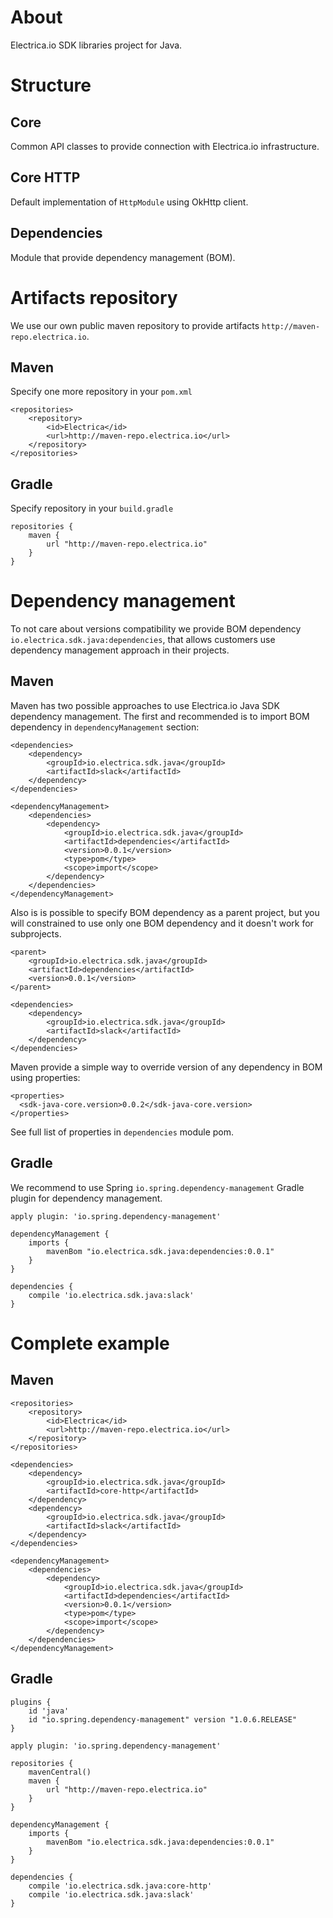 # About
Electrica.io SDK libraries project for Java.

# Structure
## Core
Common API classes to provide connection with Electrica.io infrastructure.

## Core HTTP
Default implementation of `HttpModule` using OkHttp client.

## Dependencies
Module that provide dependency management (BOM).

# Artifacts repository
We use our own public maven repository to provide artifacts `http://maven-repo.electrica.io`.

## Maven
Specify one more repository in your `pom.xml`

```
<repositories>
    <repository>
        <id>Electrica</id>
        <url>http://maven-repo.electrica.io</url>
    </repository>
</repositories>
```

## Gradle
Specify repository in your `build.gradle`
```
repositories {
    maven {
        url "http://maven-repo.electrica.io"
    }
}
```


# Dependency management
To not care about versions compatibility we provide BOM dependency `io.electrica.sdk.java:dependencies`, that allows
customers use dependency management approach in their projects.

## Maven
Maven has two possible approaches to use Electrica.io Java SDK dependency management.
The first and recommended is to import BOM dependency in `dependencyManagement` section:

```
<dependencies>
    <dependency>
        <groupId>io.electrica.sdk.java</groupId>
        <artifactId>slack</artifactId>
    </dependency>
</dependencies>

<dependencyManagement>
    <dependencies>
        <dependency>
            <groupId>io.electrica.sdk.java</groupId>
            <artifactId>dependencies</artifactId>
            <version>0.0.1</version>
            <type>pom</type>
            <scope>import</scope>
        </dependency>
    </dependencies>
</dependencyManagement>
```

Also is is possible to specify BOM dependency as a parent project, but you will constrained to use only one BOM
dependency and it doesn't work for subprojects.
```
<parent>
    <groupId>io.electrica.sdk.java</groupId>
    <artifactId>dependencies</artifactId>
    <version>0.0.1</version>
</parent>

<dependencies>
    <dependency>
        <groupId>io.electrica.sdk.java</groupId>
        <artifactId>slack</artifactId>
    </dependency>
</dependencies>
```

Maven provide a simple way to override version of any dependency in BOM using properties:
```
<properties>
  <sdk-java-core.version>0.0.2</sdk-java-core.version>
</properties>
```
See full list of properties in `dependencies` module pom.

## Gradle
We recommend to use Spring `io.spring.dependency-management` Gradle plugin for dependency management.
```
apply plugin: 'io.spring.dependency-management'

dependencyManagement {
    imports {
        mavenBom "io.electrica.sdk.java:dependencies:0.0.1"
    }
}

dependencies {
    compile 'io.electrica.sdk.java:slack'
}
```


# Complete example

## Maven
```
<repositories>
    <repository>
        <id>Electrica</id>
        <url>http://maven-repo.electrica.io</url>
    </repository>
</repositories>

<dependencies>
    <dependency>
        <groupId>io.electrica.sdk.java</groupId>
        <artifactId>core-http</artifactId>
    </dependency>
    <dependency>
        <groupId>io.electrica.sdk.java</groupId>
        <artifactId>slack</artifactId>
    </dependency>
</dependencies>

<dependencyManagement>
    <dependencies>
        <dependency>
            <groupId>io.electrica.sdk.java</groupId>
            <artifactId>dependencies</artifactId>
            <version>0.0.1</version>
            <type>pom</type>
            <scope>import</scope>
        </dependency>
    </dependencies>
</dependencyManagement>
```

## Gradle
```
plugins {
    id 'java'
    id "io.spring.dependency-management" version "1.0.6.RELEASE"
}

apply plugin: 'io.spring.dependency-management'

repositories {
    mavenCentral()
    maven {
        url "http://maven-repo.electrica.io"
    }
}

dependencyManagement {
    imports {
        mavenBom "io.electrica.sdk.java:dependencies:0.0.1"
    }
}

dependencies {
    compile 'io.electrica.sdk.java:core-http'
    compile 'io.electrica.sdk.java:slack'
}
```